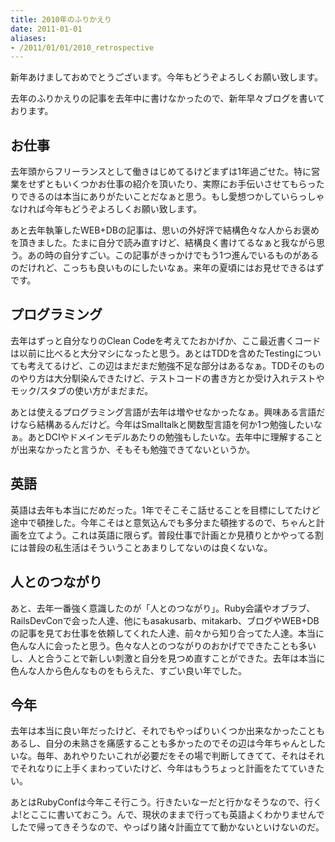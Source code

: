 ```yaml
---
title: 2010年のふりかえり
date: 2011-01-01
aliases:
- /2011/01/01/2010_retrospective
---
```

新年あけましておめでとうございます。今年もどうぞよろしくお願い致します。

去年のふりかえりの記事を去年中に書けなかったので、新年早々ブログを書いております。

<h2>お仕事</h2>
去年頭からフリーランスとして働きはじめてるけどまずは1年過ごせた。特に営業をせずともいくつかお仕事の紹介を頂いたり、実際にお手伝いさせてもらったりできるのは本当にありがたいことだなぁと思う。もし愛想つかしていらっしゃなければ今年もどうぞよろしくお願い致します。

あと去年執筆したWEB+DBの記事は、思いの外好評で結構色々な人からお褒めを頂きました。たまに自分で読み直すけど、結構良く書けてるなぁと我ながら思う。あの時の自分すごい。この記事がきっかけでもう1つ進んでいるものがあるのだけれど、こっちも良いものにしたいなぁ。来年の夏頃にはお見せできるはずです。

<h2>プログラミング</h2>
去年はずっと自分なりのClean Codeを考えてたおかげか、ここ最近書くコードは以前に比べると大分マシになったと思う。あとはTDDを含めたTestingについても考えてるけど、この辺はまだまだ勉強不足な部分はあるなぁ。TDDそのもののやり方は大分馴染んできたけど、テストコードの書き方とか受け入れテストやモック/スタブの使い方がまだまだ。

あとは使えるプログラミング言語が去年は増やせなかったなぁ。興味ある言語だけなら結構あるんだけど。今年はSmalltalkと関数型言語を何か1つ勉強したいなぁ。あとDCIやドメインモデルあたりの勉強もしたいな。去年中に理解することが出来なかったと言うか、そもそも勉強できてないというか。

<h2>英語</h2>
英語は去年も本当にだめだった。1年でそこそこ話せることを目標にしてたけど途中で頓挫した。今年こそはと意気込んでも多分また頓挫するので、ちゃんと計画を立てよう。これは英語に限らず。普段仕事で計画とか見積りとかやってる割には普段の私生活はそういうことあまりしてないのは良くないな。

<h2>人とのつながり</h2>
あと、去年一番強く意識したのが「人とのつながり」。Ruby会議やオブラブ、RailsDevConで会った人達、他にもasakusarb、mitakarb、ブログやWEB+DBの記事を見てお仕事を依頼してくれた人達、前々から知り合ってた人達。本当に色んな人に会ったと思う。色々な人とのつながりのおかげでできたことも多いし、人と合うことで新しい刺激と自分を見つめ直すことができた。去年は本当に色んな人から色んなものをもらえた、すごい良い年でした。

<h2>今年</h2>
去年は本当に良い年だったけど、それでもやっぱりいくつか出来なかったこともあるし、自分の未熟さを痛感することも多かったのでその辺は今年ちゃんとしたいな。毎年、あれやりたいこれが必要だをその場で判断してきてて、それはそれでそれなりに上手くまわっていたけど、今年はもうちょっと計画をたてていきたい。

あとはRubyConfは今年こそ行こう。行きたいなーだと行かなそうなので、行くよ!とここに書いておこう。んで、現状のままで行っても英語よくわかりませんでしたで帰ってきそうなので、やっぱり諸々計画立てて動かないといけないのだ。